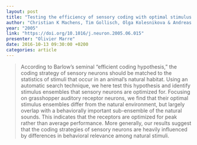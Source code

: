 ```yaml
---
layout: post
title: "Testing the efficiency of sensory coding with optimal stimulus ensembles"
author: "Christian K Machens, Tim Gollisch, Olga Kolesnikova & Andreas VM Herz"
year: "2005"
link: "https://doi.org/10.1016/j.neuron.2005.06.015"
presenter: "Olivier Marre"
date: 2016-10-13 09:30:00 +0200
categories: article
---
```


> According to Barlow’s seminal “efficient coding hypothesis,” the coding
> strategy of sensory neurons should be matched to the statistics of stimuli
> that occur in an animal’s natural habitat. Using an automatic search
> technique, we here test this hypothesis and identify stimulus ensembles that
> sensory neurons are optimized for. Focusing on grasshopper auditory receptor
> neurons, we find that their optimal stimulus ensembles differ from the natural
> environment, but largely overlap with a behaviorally important sub-ensemble of
> the natural sounds. This indicates that the receptors are optimized for peak
> rather than average performance. More generally, our results suggest that the
> coding strategies of sensory neurons are heavily influenced by differences in
> behavioral relevance among natural stimuli.
